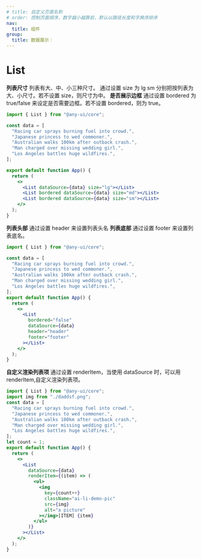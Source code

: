 ```yaml
---
# title: 自定义页面名称
# order: 控制页面顺序，数字越小越靠前，默认以路径长度和字典序排序
nav:
  title: 组件
group:
  title: 数据展示：
---
```


# List

**列表尺寸**
列表有大、中、小三种尺寸。
通过设置 size 为 lg sm 分别把按列表为大、小尺寸。若不设置 size，则尺寸为中。
**是否展示边框**
通过设置 bordered 为 true/false 来设定是否需要边框。若不设置 bordered，则为 true。

```jsx
import { List } from "@any-ui/core";

const data = [
  "Racing car sprays burning fuel into crowd.",
  "Japanese princess to wed commoner.",
  "Australian walks 100km after outback crash.",
  "Man charged over missing wedding girl.",
  "Los Angeles battles huge wildfires.",
];

export default function App() {
  return (
    <>
      <List dataSource={data} size="lg"></List>
      <List bordered dataSource={data} size="md"></List>
      <List bordered dataSource={data} size="sm"></List>
    </>
  );
}
```

**列表头部**
通过设置 header 来设置列表头名
**列表底部**
通过设置 footer 来设置列表底名。

```jsx
import { List } from "@any-ui/core";

const data = [
  "Racing car sprays burning fuel into crowd.",
  "Japanese princess to wed commoner.",
  "Australian walks 100km after outback crash.",
  "Man charged over missing wedding girl.",
  "Los Angeles battles huge wildfires.",
];
export default function App() {
  return (
    <>
      <List
        bordered="false"
        dataSource={data}
        header="header"
        footer="footer"
      ></List>
    </>
  );
}
```

**自定义渲染列表项**
通过设置 renderItem，当使用 dataSource 时，可以用 renderItem,自定义渲染列表项。

```jsx
import { List } from "@any-ui/core";
import img from "./daddsf.png";
const data = [
  "Racing car sprays burning fuel into crowd.",
  "Japanese princess to wed commoner.",
  "Australian walks 100km after outback crash.",
  "Man charged over missing wedding girl.",
  "Los Angeles battles huge wildfires.",
];
let count = 1;
export default function App() {
  return (
    <>
      <List
        dataSource={data}
        renderItem={(item) => (
          <ul>
            <img
              key={count++}
              className="ai-li-demo-pic"
              src={img}
              alt="a picture"
            ></img>[ITEM] {item}
          </ul>
        )}
      ></List>
    </>
  );
}
```
